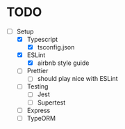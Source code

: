 # TODO

- [ ] Setup
  - [x] Typescript
    - [x] tsconfig.json
  - [x] ESLint
    - [x] airbnb style guide
  - [ ] Prettier
    - [ ] should play nice with ESLint
  - [ ] Testing
    - [ ] Jest
    - [ ] Supertest
  - [ ] Express
  - [ ] TypeORM
